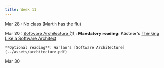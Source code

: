 ```yaml
---
title: Week 11
---
```


Mar 28
: No class (Martin has the flu)

Mar 30
: [Software Architecture (1)](../assets/lecture-19-architecture.pdf)
  : **Mandatory reading**: Kästner's [Thinking Like a Software Architect](https://ckaestne.medium.com/thinking-like-a-software-architect-121ea6919871)

    **Optional reading**: Garlan's [Software Architecture](../assets/architecture.pdf)

Mar 30

